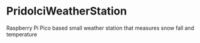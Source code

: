 # PridolciWeatherStation
Raspberry Pi Pico based small weather station that measures snow fall and temperature
